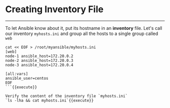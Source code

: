 # Creating Inventory File
---

To let Ansible know about it, put its hostname in an __inventory__ file. Let's call our inventory `myhosts.ini` and group all the hosts to a single group called `web`

````
cat << EOF > /root/myansible/myhosts.ini
[web]
node-1 ansible_host=172.20.0.2
node-2 ansible_host=172.20.0.3
node-3 ansible_host=172.20.0.4

[all:vars]
ansible_user=centos
EOF
```{{execute}}

Verify the content of the inventory file `myhosts.ini`
`ls -lha && cat myhosts.ini`{{execute}}
